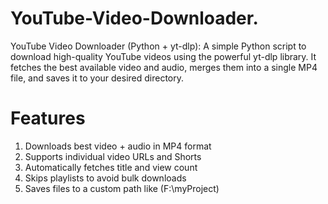 # YouTube-Video-Downloader.
YouTube Video Downloader (Python + yt-dlp):
A simple Python script to download high-quality YouTube videos using the powerful yt-dlp library. It fetches the best available video and audio, merges them into a single MP4 file, and saves it to your desired directory.

# Features
1) Downloads best video + audio in MP4 format
2) Supports individual video URLs and Shorts
3) Automatically fetches title and view count
4) Skips playlists to avoid bulk downloads
5) Saves files to a custom path like (F:\myProject\)

